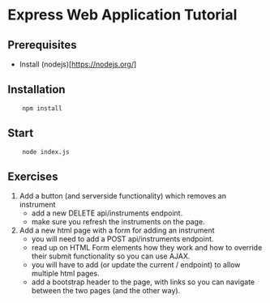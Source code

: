 # Express Web Application Tutorial

## Prerequisites

- Install (nodejs)[https://nodejs.org/]

## Installation

```
	npm install
```

## Start

```
	node index.js
```

## Exercises

1. Add a button (and serverside functionality) which removes an instrument
	- add a new DELETE api/instruments endpoint.
	- make sure you refresh the instruments on the page.
1. Add a new html page with a form for adding an instrument
	- you will need to add a POST api/instruments endpoint.
	- read up on HTML Form elements how they work and how to override their submit functionality so you can use AJAX.
	- you will have to add (or update the current / endpoint) to allow multiple html pages.
	- add a bootstrap header to the page, with links so you can navigate between the two pages (and the other way).